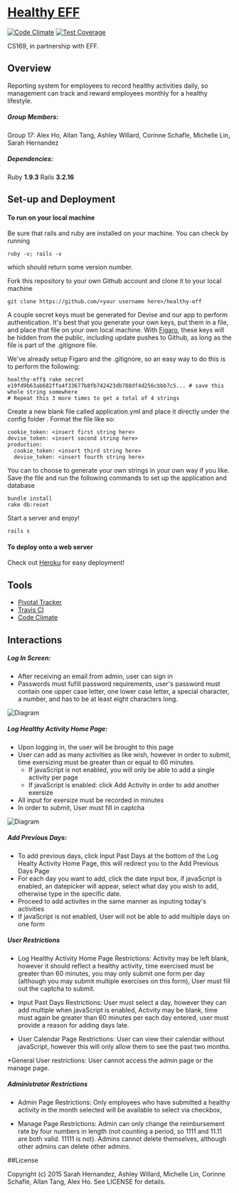 # [Healthy EFF](https://healthy-eff-169.herokuapp.com)
[![Code Climate](https://codeclimate.com/github/ashleywillard/healthy-eff/badges/gpa.svg)](https://codeclimate.com/github/ashleywillard/healthy-eff)
[![Test Coverage](https://codeclimate.com/github/ashleywillard/healthy-eff/badges/coverage.svg)](https://codeclimate.com/github/ashleywillard/healthy-eff)

CS169, in partnership with EFF.

## Overview
Reporting system for employees to record healthy activities daily, so management can track and reward employees monthly for a healthy lifestyle.

##### Group Members:
Group 17: Alex Ho, Allan Tang, Ashley Willard, Corinne Schafle, Michelle Lin, Sarah Hernandez

##### Dependencies: 
Ruby **1.9.3**
Rails **3.2.16**

## Set-up and Deployment

#### To run on your local machine

Be sure that rails and ruby are installed on your machine. You can check by running
```
ruby -v; rails -v
```
which should return some version number.

Fork this repository to your own Github account and clone it to your local machine
```
git clone https://github.com/<your username here>/healthy-eff
```

A couple secret keys must be generated for Devise and our app to perform authentication. It's best that you generate your own keys, put them in a file, and place that file on your own local machine. With [Figaro](https://github.com/laserlemon/figaro), these keys will be hidden from the public, including update pushes to Github, as long as the file is part of the .gitignore file. 

We've already setup Figaro and the .gitignore, so an easy way to do this is to perform the following:

```
healthy-eff$ rake secret
e19fd9b63ab682ffa4f33677b8fb742423db788df4d256cbbb7c5... # save this whole string somewhere
# Repeat this 3 more times to get a total of 4 strings
```

Create a new blank file called application.yml and place it directly under the config folder . Format the file like so:
```
cookie_token: <insert first string here>
devise_token: <insert second string here>
production: 
  cookie_token: <insert third string here>
  devise_token: <insert fourth string here>
```
You can to choose to generate your own strings in your own way if you like. 
Save the file and run the following commands to set up the application and database
```
bundle install
rake db:reset
```
Start a server and enjoy!
``` 
rails s
```

#### To deploy onto a web server
Check out [Heroku](https://www.heroku.com/) for easy deployment!

## Tools
* [Pivotal Tracker](https://www.pivotaltracker.com/n/projects/1282358)
* [Travis CI](https://travis-ci.org/ashleywillard/healthy-eff)
* [Code Climate](https://codeclimate.com/github/ashleywillard/healthy-eff)



## Interactions

##### Log In Screen:
* After receiving an email from admin, user can sign in
* Passwords must fufill password requirements, user's password must contain one upper case letter, one lower case letter, a special character, a number, and has to be at least eight characters long. 

![Diagram](http://i.imgur.com/NkxC1PY.png)

##### Log Healthy Activity Home Page:
* Upon logging in, the user will be brought to this page 
* User can add as many activities as like wish, however in order to submit, time exersizing must be greater than or equal to 60 minutes. 
  * If javaScript is not enabled, you will only be able to add a single activity per page 
  * If javaScript is enabled: click Add Activity in order to add another exersize 
* All input for exersize must be recorded in minutes
* In order to submit, User must fill in captcha

![Diagram](http://i.imgur.com/FJvH28c.png)

##### Add Previous Days:
* To add previous days, click Input Past Days at the bottom of the Log Healty Activity Home Page, this will redirect you to the Add Previous Days Page
* For each day you want to add, click the date input box, if javaScript is enabled, an datepicker will appear, select what day you wish to add, otherwise type in the specific date.
* Proceed to add activites in the same manner as inputing today's activities
* If javaScript is not enabled, User will not be able to add multiple days on one form

##### User Restrictions

* Log Healthy Activity Home Page Restrictions: Activity may be left blank, however it should reflect a healthy activity, time exercised must be greater than 60 minutes, you may only submit one form per day (although you may submit multiple exercises on this form), User must fill out the captcha to submit.

* Input Past Days Restrictions: User must select a day, however they can add multiple when javaScript is enabled, Activity may be blank, time must again be greater than 60 minutes per each day entered, user must provide a reason for adding days late. 

* User Calendar Page Restrictions: User can view their calendar without javaScript, however this will only allow them to see the past two months.

*General User restrictions: User cannot access the admin page or the manage page.



##### Administrator Restrictions

* Admin Page Restrictions: Only employees who have submitted a healthy activity in the month selected will be available to select via checkbox, 

* Manage Page Restrictions: Admin can only change the reimbursement rate by four numbers in length (not counting a period, so 1111 and 11.11 are both valid. 11111 is not). Admins cannot delete themselves, although other admins can delete other admins. 

##License



Copyright (c) 2015 Sarah Hernandez, Ashley Willard, Michelle Lin, Corinne Schafle, Allan Tang, Alex Ho. See LICENSE for details.
